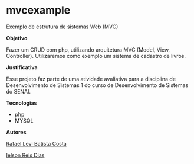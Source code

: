 # mvcexample
Exemplo de estrutura de sistemas Web (MVC)

**Objetivo**

Fazer um CRUD com php, utilizando arquitetura MVC (Model, View, Controller). Utilizaremos como exemplo um sistema de cadastro de livros.

**Justificativa**

Esse projeto faz parte de uma atividade avaliativa para a disciplina de Desenvolvimento de Sistemas 1 do curso de Desenvolvimento de Sistemas do SENAI.

**Tecnologias**

- php
- MYSQL

**Autores**

[Rafael Levi Batista Costa](rafaellevissa@gmail.com)

[Ielson Reis Dias](ielsondias1@gmail.com)

